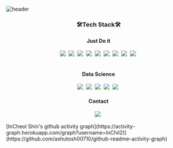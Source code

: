 ![header](https://capsule-render.vercel.app/api?type=waving&color=random&text=Shin-Incheol&animation=fadeIn&fontColor=B5B5B6)

<h3 align='center'>🛠Tech Stack🛠</h3>

<h4 align='center'>Just Do it</h4>

<p align='center'>
  <img src="https://img.shields.io/badge/Python-3766AB?style=flat-square&logo=Python&logoColor=white"/></a>&nbsp
  <img src="https://img.shields.io/badge/JAVA-F40D12?style=flat-square&logo=JAVA&logoColor=white"/></a>&nbsp
  <img src="https://img.shields.io/badge/C-0B2C4A?style=flat-square&logo=C&logoColor=white"/></a>&nbsp
  <img src="https://img.shields.io/badge/Oracle-C70D2C?style=flat-square&logo=Oracle&logoColor=white"/></a>&nbsp
  <img src="https://img.shields.io/badge/CSS-0085CA?style=flat-square&logo=CSS3&logoColor=white"/></a>&nbsp
  <img src="https://img.shields.io/badge/HTML5-E34F26?style=flat-square&logo=HTML5&logoColor=white"/></a>&nbsp
  <img src="https://img.shields.io/badge/Microsoft SQL Server-CC2927?style=flat-square&logo=Microsoft SQL Server&logoColor=white"/></a>&nbsp
  <img src="https://img.shields.io/badge/JavaScript-FF9A00?style=flat-square&logo=Javascript&logoColor=white"/></a>&nbsp
  <img src="https://img.shields.io/badge/Eclipse-2C2255?style=flat-square&logo=Eclipse IDE&logoColor=white"/></a>&nbsp<br>
  <br>
</p>  

  <h4 align='center'> Data Science </h4>


<p align='center'>  
  <img src="https://img.shields.io/badge/Pandas-150458?style=flat-square&logo=pandas&logoColor=white"/></a>&nbsp
  <img src="https://img.shields.io/badge/Scikit-Learn-F7931E?style=flat-square&logo=scikit-learn&logoColor=white"/></a>&nbsp
  <img src="https://img.shields.io/badge/Colab-F9AB00?style=flat-square&logo=Google Colab&logoColor=white"/></a>&nbsp
  <img src="https://img.shields.io/badge/OpenCV-5C3EE8?style=flat-square&logo=OpenCV&logoColor=white"/></a>&nbsp
  <img src="https://img.shields.io/badge/Flask-000000?style=flat-square&logo=Flask&logoColor=white"/></a>&nbsp
</p>

  <h4 align='center'> Contact </h4>

<p align='center'>  
  <img src="https://img.shields.io/badge/snc4656@naver.com-EA4335?style=flat-square&logo=Gmail&logoColor=white"/></a>&nbsp
</p>
[InCheol Shin's github activity graph](https://activity-graph.herokuapp.com/graph?username=InChil2)](https://github.com/ashutosh00710/github-readme-activity-graph)
